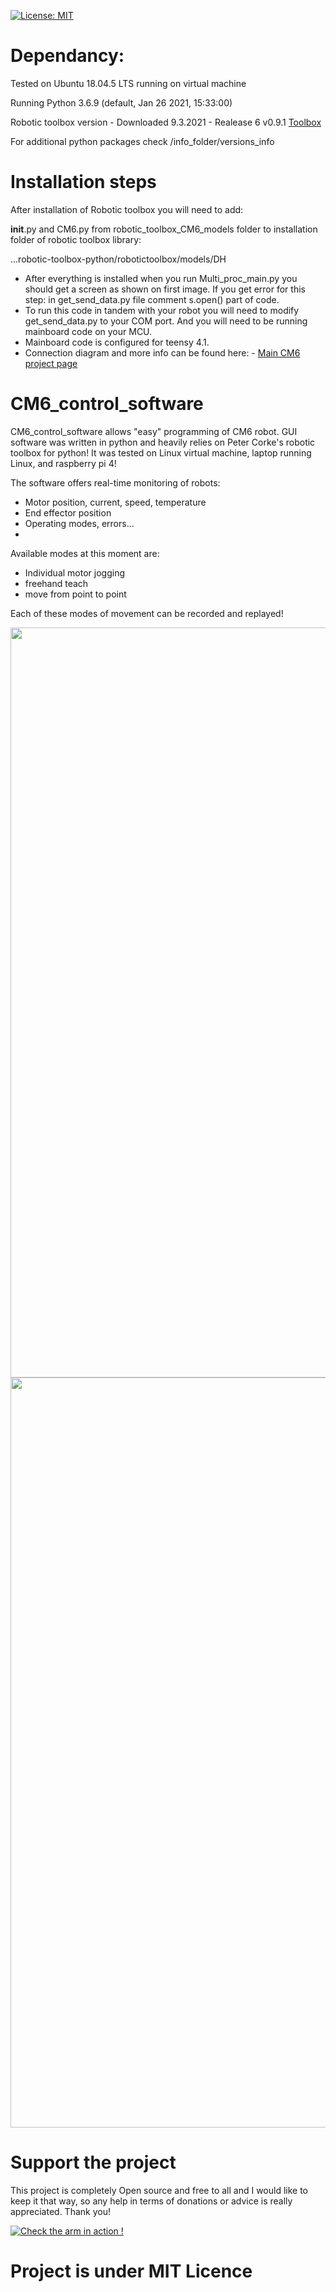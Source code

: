 [![License: MIT](https://img.shields.io/badge/License-MIT-green.svg)](https://opensource.org/licenses/MIT)

# Dependancy:

Tested on Ubuntu 18.04.5 LTS running on virtual machine

Running Python 3.6.9 (default, Jan 26 2021, 15:33:00)

Robotic toolbox version - Downloaded 9.3.2021 - Realease 6 v0.9.1 [Toolbox](https://github.com/petercorke/robotics-toolbox-python)

For additional python packages check /info_folder/versions_info

# Installation steps

After installation of Robotic toolbox you will need to add:

__init__.py and CM6.py from robotic_toolbox_CM6_models folder to installation folder of robotic toolbox library: 

...robotic-toolbox-python/robotictoolbox/models/DH

* After everything is installed when you run Multi_proc_main.py you should get a screen as shown on first image. If you get error for this step: in get_send_data.py file comment s.open() part of code.
* To run this code in tandem with your robot you will need to modify get_send_data.py to your COM port. And you will need to be running mainboard code on your MCU.
* Mainboard code is configured for teensy 4.1.
* Connection diagram and more info can be found here: - [Main CM6 project page](https://github.com/PCrnjak/CM6_COBOT_ROBOT)


# CM6_control_software

CM6_control_software allows "easy" programming of CM6 robot. GUI software was written in python and heavily relies on Peter Corke's robotic toolbox for python! It was tested on Linux virtual machine, laptop running Linux, and raspberry pi 4!

The software offers real-time monitoring of robots:

* Motor position, current, speed, temperature
* End effector position
* Operating modes, errors...
* 
Available modes at this moment are:

* Individual motor jogging 
* freehand teach 
* move from point to point 

Each of these modes of movement can be recorded and replayed!

<img src="https://user-images.githubusercontent.com/30388414/125832896-2a89a1bf-fb66-4173-98a5-139b419b0507.png" width="1200"> 
<img src="https://user-images.githubusercontent.com/30388414/125832902-b11a0970-e8ef-4438-8df5-100ae0ac9608.png" width="1200"> 


# Support the project

This project is completely Open source and free to all and I would like to keep it that way, so any help 
in terms of donations or advice is really appreciated. Thank you!

[![Check the arm in action !](https://user-images.githubusercontent.com/30388414/86798915-a036ba00-c071-11ea-824d-4456f2cdf797.png)](https://paypal.me/PCrnjak?locale.x=en_US)

# Project is under MIT Licence
